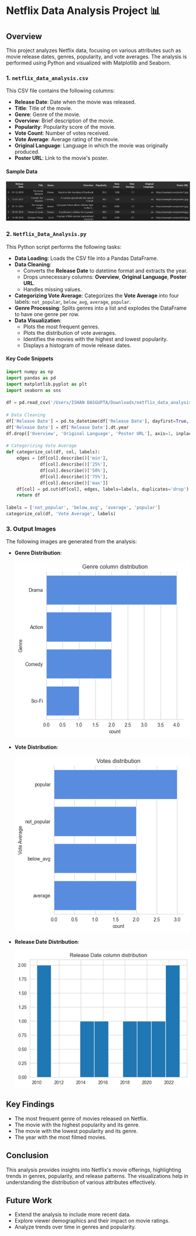# Netflix Data Analysis Project 📊

## Overview
This project analyzes Netflix data, focusing on various attributes such as movie release dates, genres, popularity, and vote averages. The analysis is performed using Python and visualized with Matplotlib and Seaborn.



### 1. `netflix_data_analysis.csv`
This CSV file contains the following columns:

- **Release Date**: Date when the movie was released.
- **Title**: Title of the movie.
- **Genre**: Genre of the movie.
- **Overview**: Brief description of the movie.
- **Popularity**: Popularity score of the movie.
- **Vote Count**: Number of votes received.
- **Vote Average**: Average rating of the movie.
- **Original Language**: Language in which the movie was originally produced.
- **Poster URL**: Link to the movie's poster.

#### Sample Data
![image alt](https://github.com/Ishan-dgt/Netflix_data_analysis/blob/main/Sample_data.png)
### 2. `Netflix_Data_Analysis.py`
This Python script performs the following tasks:

- **Data Loading**: Loads the CSV file into a Pandas DataFrame.
- **Data Cleaning**: 
  - Converts the **Release Date** to datetime format and extracts the year.
  - Drops unnecessary columns: **Overview**, **Original Language**, **Poster URL**.
  - Handles missing values.
- **Categorizing Vote Average**: Categorizes the **Vote Average** into four labels: `not_popular`, `below_avg`, `average`, `popular`.
- **Genre Processing**: Splits genres into a list and explodes the DataFrame to have one genre per row.
- **Data Visualization**: 
  - Plots the most frequent genres.
  - Plots the distribution of vote averages.
  - Identifies the movies with the highest and lowest popularity.
  - Displays a histogram of movie release dates.

#### Key Code Snippets
```python
import numpy as np
import pandas as pd
import matplotlib.pyplot as plt
import seaborn as sns

df = pd.read_csv('/Users/ISHAN DASGUPTA/Downloads/netflix_data_analysis.csv')

# Data Cleaning
df['Release Date'] = pd.to_datetime(df['Release Date'], dayfirst=True, errors='coerce')
df['Release Date'] = df['Release Date'].dt.year
df.drop(['Overview', 'Original Language', 'Poster URL'], axis=1, inplace=True)

# Categorizing Vote Average
def categorize_col(df, col, labels):
    edges = [df[col].describe()['min'],
             df[col].describe()['25%'],
             df[col].describe()['50%'],
             df[col].describe()['75%'],
             df[col].describe()['max']]
    df[col] = pd.cut(df[col], edges, labels=labels, duplicates='drop')
    return df

labels = ['not_popular', 'below_avg', 'average', 'popular']
categorize_col(df, 'Vote Average', labels)
```

### 3. Output Images
The following images are generated from the analysis:

- **Genre Distribution**:
  
  ![image alt](https://github.com/Ishan-dgt/Netflix_data_analysis/blob/main/output%201.png)
- **Vote Distribution**:
  
  ![image alt](https://github.com/Ishan-dgt/Netflix_data_analysis/blob/main/output%202.png)
- **Release Date Distribution**:
  
  ![image alt](https://github.com/Ishan-dgt/Netflix_data_analysis/blob/main/output%203.png)

## Key Findings
- The most frequent genre of movies released on Netflix.
- The movie with the highest popularity and its genre.
- The movie with the lowest popularity and its genre.
- The year with the most filmed movies.

## Conclusion
This analysis provides insights into Netflix's movie offerings, highlighting trends in genres, popularity, and release patterns. The visualizations help in understanding the distribution of various attributes effectively.

## Future Work
- Extend the analysis to include more recent data.
- Explore viewer demographics and their impact on movie ratings.
- Analyze trends over time in genres and popularity.
